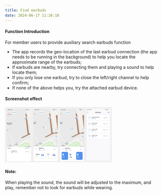 ```yaml
---
title: Find earbuds
date: 2024-06-17 11:26:18
---
```


#### Function Introduction
For member users to provide auxiliary search earbuds function
- The app records the geo-location of the last earbud connection (the app needs to be running in the background) to help you locate the approximate range of the earbuds;
- If earbuds are nearby, try connecting them and playing a sound to help locate them;
- If you only lose one earbud, try to close the left/right channel to help confirm;
- If none of the above helps you, try the attached earbud device.

#### Screenshot effect
<img src="find_device/img.png" width="70%" alt="">

#### Note:

When playing the sound, the sound will be adjusted to the maximum, and play, remember not to look for earbuds while wearing.
